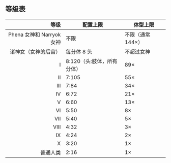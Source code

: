 ## 等级表

|                   等级 | 配置上限             | 体型上限        |
| -------------------: | ---------------- | ----------- |
| Phena 女神和 Narryok 女神 | 不限               | 不限（通常 144×） |
|           诸神女（女神的后宫） | 每分体 8 头          | 不超过女神       |
|                    I | 8:120（头:肢体，所有分体） | 89×         |
|                   II | 7:105            | 55×         |
|                  III | 7:84             | 34×         |
|                   IV | 6:72             | 21×         |
|                    V | 6:60             | 13×         |
|                   VI | 5:50             | 8×          |
|                  VII | 5:40             | 5×          |
|                 VIII | 4:32             | 3×          |
|                   IX | 4:24             | 2×          |
|                    X | 3:20             | 1×          |
|                 普通人类 | 2:16             | 1×          |

